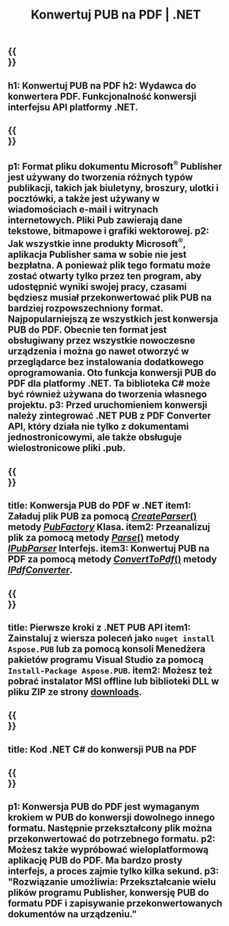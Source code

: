﻿---
translation: true
template: /_templates/conversion-child-net.md
title: Konwertuj PUB na PDF | .NET
description: Konwertuj PUB na PDF za pomocą .NET API na dowolnej platformie. Funkcjonalność konwersji wydawców, którą można łatwo zintegrować z Twoim rozwiązaniem.
url: /net/conversion/pub-to-pdf/
metakeywords: pub to pdf net, konwersja pub to pdf net, konwerter pub to pdf c#, konwersja pub to pdf c#, pub to pdf c#
family: pub
platformtag: net
feature: conversion
---

{{<section banner>}}
---
h1: Konwertuj PUB na PDF
h2: Wydawca do konwertera PDF. Funkcjonalność konwersji interfejsu API platformy .NET.
---

{{<section overview>}}
---
p1: Format pliku dokumentu Microsoft<sup>®</sup> Publisher jest używany do tworzenia różnych typów publikacji, takich jak biuletyny, broszury, ulotki i pocztówki, a także jest używany w wiadomościach e-mail i witrynach internetowych. Pliki Pub zawierają dane tekstowe, bitmapowe i grafiki wektorowej.
p2: Jak wszystkie inne produkty Microsoft<sup>®</sup>, aplikacja Publisher sama w sobie nie jest bezpłatna. A ponieważ plik tego formatu może zostać otwarty tylko przez ten program, aby udostępnić wyniki swojej pracy, czasami będziesz musiał przekonwertować plik PUB na bardziej rozpowszechniony format. Najpopularniejszą ze wszystkich jest konwersja PUB do PDF. Obecnie ten format jest obsługiwany przez wszystkie nowoczesne urządzenia i można go nawet otworzyć w przeglądarce bez instalowania dodatkowego oprogramowania. Oto funkcja konwersji PUB do PDF dla platformy .NET. Ta biblioteka C# może być również używana do tworzenia własnego projektu.
p3: Przed uruchomieniem konwersji należy zintegrować .NET PUB z PDF Converter API, który działa nie tylko z dokumentami jednostronicowymi, ale także obsługuje wielostronicowe pliki .pub.
---

{{<section feature1>}}
---
title: Konwersja PUB do PDF w .NET
item1: Załaduj plik PUB za pomocą [*CreateParser*()](https://reference.aspose.com/pub/net/aspose.pub/pubfactory/methods/createparser/index) metody [*PubFactory*](https://reference.aspose.com/pub/net/aspose.pub/pubfactory/) Klasa.
item2: Przeanalizuj plik za pomocą metody [*Parse*()](https://reference.aspose.com/pub/net/aspose.pub/ipubparser/methods/parse) metody [*IPubParser*](https://reference.aspose.com/pub/net/aspose.pub/ipubparser/) Interfejs.
item3: Konwertuj PUB na PDF za pomocą metody [*ConvertToPdf*()](https://reference.aspose.com/pub/net/aspose.pub/ipdfconverter/methods/converttopdf) metody [*IPdfConverter*](https://reference.aspose.com/pub/net/aspose.pub/ipdfconverter/).
---

{{<section feature2>}}
---
title: Pierwsze kroki z .NET PUB API
item1: Zainstaluj z wiersza poleceń jako ```nuget install Aspose.PUB``` lub za pomocą konsoli Menedżera pakietów programu Visual Studio za pomocą ```Install-Package Aspose.PUB```.
item2: Możesz też pobrać instalator MSI offline lub biblioteki DLL w pliku ZIP ze strony [downloads](https://releases.aspose.com/pub/net/).
---

{{<section codeexample>}}
---
title: Kod .NET C# do konwersji PUB na PDF
---

{{<section summary>}}
---
p1: Konwersja PUB do PDF jest wymaganym krokiem w PUB do konwersji dowolnego innego formatu. Następnie przekształcony plik można przekonwertować do potrzebnego formatu.
p2: Możesz także wypróbować wieloplatformową aplikację PUB do PDF. Ma bardzo prosty interfejs, a proces zajmie tylko kilka sekund.
p3: "Rozwiązanie umożliwia: Przekształcanie wielu plików programu Publisher, konwersję PUB do formatu PDF i zapisywanie przekonwertowanych dokumentów na urządzeniu."
---
